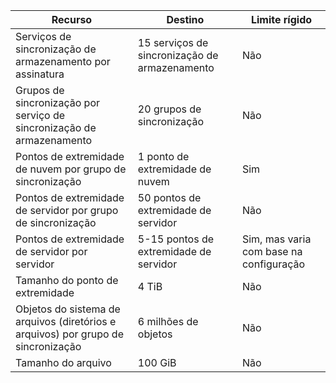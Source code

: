 | Recurso | Destino | Limite rígido |
|----------|--------------|------------|
| Serviços de sincronização de armazenamento por assinatura | 15 serviços de sincronização de armazenamento | Não |
| Grupos de sincronização por serviço de sincronização de armazenamento | 20 grupos de sincronização | Não |
| Pontos de extremidade de nuvem por grupo de sincronização | 1 ponto de extremidade de nuvem | Sim |
| Pontos de extremidade de servidor por grupo de sincronização | 50 pontos de extremidade de servidor | Não |
| Pontos de extremidade de servidor por servidor | 5-15 pontos de extremidade de servidor | Sim, mas varia com base na configuração |
| Tamanho do ponto de extremidade | 4 TiB | Não |
| Objetos do sistema de arquivos (diretórios e arquivos) por grupo de sincronização | 6 milhões de objetos | Não |
| Tamanho do arquivo | 100 GiB | Não |